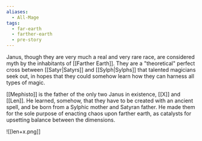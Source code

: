 ```yaml
---
aliases:
  - All-Mage
tags:
  - far-earth
  - farther-earth
  - pre-story
---
```

Janus, though they are very much a real and very rare race, are considered myth by the inhabitants of [[Farther Earth]]. They are a "theoretical" perfect cross between [[Satyr|Satyrs]] and [[Sylph|Sylphs]] that talented magicians seek out, in hopes that they could somehow learn how they can harness all types of magic.

[[Mephisto]] is the father of the only two Janus in existence, [[X]] and [[Len]]. He learned, somehow, that they have to be created with an ancient spell, and be born from a Sylphic mother and Satyran father. He made them for the sole purpose of enacting chaos upon farther earth, as catalysts for upsetting balance between the dimensions.

![[len+x.png]]